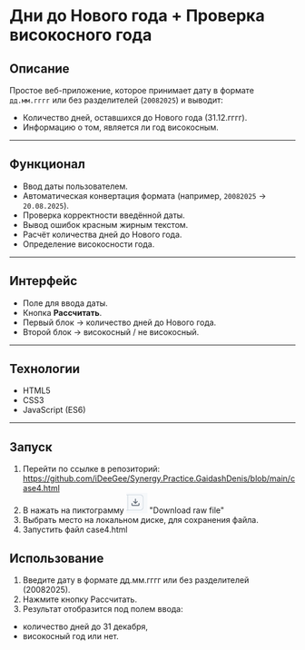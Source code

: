 # Дни до Нового года + Проверка високосного года

## Описание
Простое веб-приложение, которое принимает дату в формате `дд.мм.гггг` или без разделителей (`20082025`) и выводит:
- Количество дней, оставшихся до Нового года (31.12.гггг).
- Информацию о том, является ли год високосным.

---

## Функционал
- Ввод даты пользователем.
- Автоматическая конвертация формата (например, `20082025` → `20.08.2025`).
- Проверка корректности введённой даты.
- Вывод ошибок красным жирным текстом.
- Расчёт количества дней до Нового года.
- Определение високосности года.

---

## Интерфейс
- Поле для ввода даты.
- Кнопка **Рассчитать**.
- Первый блок → количество дней до Нового года.
- Второй блок → високосный / не високосный.

---

## Технологии
- HTML5  
- CSS3  
- JavaScript (ES6)  

---

## Запуск
1. Перейти по ссылке в репозиторий:
https://github.com/iDeeGee/Synergy.Practice.GaidashDenis/blob/main/case4.html
2. В нажать на пиктограмму ![alt text](chrome_1ckjT3I1nf.png) "Download raw file"
3. Выбрать место на локальном диске, для сохранения файла.
4. Запустить файл case4.html

## Использование
1. Введите дату в формате дд.мм.гггг или без разделителей (20082025).
2. Нажмите кнопку Рассчитать.
3. Результат отобразится под полем ввода:
- количество дней до 31 декабря,
- високосный год или нет.